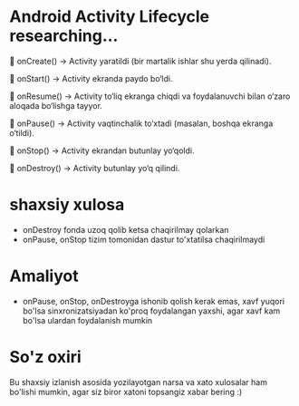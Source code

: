 # Android Activity Lifecycle researching...

🔹 onCreate() → Activity yaratildi (bir martalik ishlar shu yerda qilinadi).

🔹 onStart() → Activity ekranda paydo bo‘ldi.

🔹 onResume() → Activity to‘liq ekranga chiqdi va foydalanuvchi bilan o‘zaro aloqada bo‘lishga tayyor.

🔹 onPause() → Activity vaqtinchalik to‘xtadi (masalan, boshqa ekranga o‘tildi).

🔹 onStop() → Activity ekrandan butunlay yo‘qoldi.

🔹 onDestroy() → Activity butunlay yo‘q qilindi.

# shaxsiy xulosa

* onDestroy fonda uzoq qolib ketsa chaqirilmay qolarkan
* onPause, onStop tizim tomonidan dastur to'xtatilsa chaqirilmaydi

# Amaliyot

* onPause, onStop, onDestroyga ishonib qolish kerak emas, xavf yuqori bo'lsa sinxronizatsiyadan ko'proq foydalangan yaxshi, agar xavf kam bo'lsa ulardan foydalanish mumkin

# So'z oxiri

Bu shaxsiy izlanish asosida yozilayotgan narsa va xato xulosalar ham bo'lishi mumkin, agar siz biror xatoni topsangiz xabar bering :)
